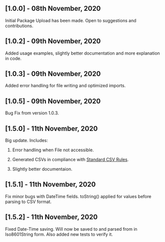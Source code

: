 ## [1.0.0] - 08th November, 2020

Initial Package Upload has been made. Open to suggestions and contributions.

## [1.0.2] - 09th November, 2020

Added usage examples, slightly better documentation and more explanation in code.

## [1.0.3] - 09th November, 2020

Added error handling for file writing and optimized imports.

## [1.0.5] - 09th November, 2020

Bug Fix from version 1.0.3.

## [1.5.0] - 11th November, 2020

Big update. Includes:

1. Error handling when File not accessible.

2. Generated CSVs in compliance with [Standard CSV Rules](https://tools.ietf.org/html/rfc4180).

3. Slightly better documentaion.

## [1.5.1] - 11th November, 2020

Fix minor bugs with DateTime fields. toString() applied for values before parsing to CSV format.

## [1.5.2] - 11th November, 2020

Fixed Date-Time saving. Will now be saved to and parsed from in Iso8601String form. Also added new tests to verify it.
